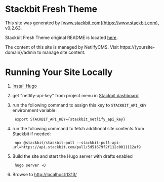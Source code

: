 # Stackbit Fresh Theme

This site was generated by [www.stackbit.com](https://www.stackbit.com), v0.2.63.

Stackbit Fresh Theme original README is located [here](./README.theme.md).

The content of this site is managed by NetlifyCMS. Visit https://{yoursite-domain}/admin to manage site content.

# Running Your Site Locally

1. [Install Hugo](https://gohugo.io/getting-started/quick-start/#step-1-install-hugo)

1. get "netlify-api-key" from project menu in [Stackbit dashboard](https://app.stackbit.com/dashboard)

1. run the following command to assign this key to `STACKBIT_API_KEY` environment variable:

        export STACKBIT_API_KEY={stackbit_netlify_api_key}

1. run the following command to fetch additional site contents from Stackbit if needed:

        npx @stackbit/stackbit-pull --stackbit-pull-api-url=https://api.stackbit.com/pull/5d51679f2f112c0011112af9

1. Build the site and start the Hugo server with drafts enabled

        hugo server -D

1. Browse to [http://localhost:1313/](http://localhost:1313/)
